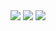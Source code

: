 <div>
  <img src="https://skillicons.dev/icons?i=javascript,python,c," />
<img src="https://skillicons.dev/icons?i=nextjs,react,tailwind,bootstrap,html,css,vite" />
<img src="https://skillicons.dev/icons?i=nodejs,express,nestjs,firebase,jwt" />
<!-- <img src="https://skillicons.dev/icons?i=postgresql,mysql,kafka,redis,mongodb" /> -->
<!-- <img src="https://skillicons.dev/icons?i=aws,jenkins,nginx,netlify,docker,googlecloud,linux" /> -->
</div>
